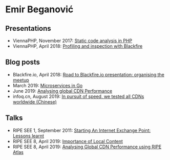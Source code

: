 # Emir Beganović

## Presentations
- ViennaPHP, November 2017: [Static code analysis in PHP](ViennaPHP/static-code-analysis-2017-11.pdf)
- ViennaPHP, April 2018: [Profiling and inspection with Blackfire](ViennaPHP/profiling-inspection-blackfire-2018-04.pdf)

## Blog posts
- Blackfire.io, April 2018: [Road to Blackfire.io presentation: organising the meetup](https://blog.blackfire.io/vienna-php-meetup-blackfire-talk.html)
- March 2019: [Microservices in Go](https://medium.com/propertyfinder-engineering/microservices-at-property-finder-ac471b60ddb6)
- June 2019: [Analysing global CDN Performance](https://medium.com/propertyfinder-engineering/analysing-global-cdn-performance-f800e4d5e86b)
- infoq.cn, August 2019: [In pursuit of speed, we tested all CDNs worldwide (Chinese)](https://www.infoq.cn/article/N5TEFmDbUVdxkpF8f_hQ)
## Talks
- RIPE SEE 1, September 2011: [Starting An Internet Exchange Point: Lessons learnt](https://meduza.carnet.hr/index.php/media/watch/6294)
- RIPE SEE 8, April 2019: [Importance of Local Content](https://www.youtube.com/watch?v=bPAJffkUyVE)
- RIPE SEE 8, April 2019: [Analysing Global CDN Performance using RIPE Atlas](https://www.youtube.com/watch?v=zDm8uv8kER8)

